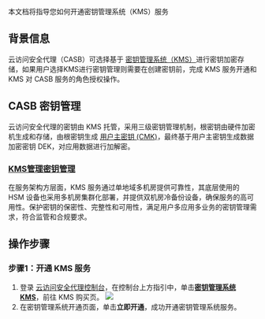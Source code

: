 本文档将指导您如何开通密钥管理系统（KMS）服务
## 背景信息
云访问安全代理（CASB）可选择基于 [密钥管理系统（KMS）](https://cloud.tencent.com/product/kms)进行密钥加密存储，如果用户选择KMS进行密钥管理则需要在创建密钥前，完成 KMS 服务开通和 KMS 对 CASB 服务的角色授权操作。

## CASB 密钥管理
云访问安全代理的密钥由 KMS 托管，采用三级密钥管理机制，根密钥由硬件加密机生成和存储，由根密钥生成 [用户主密钥 (CMK)](https://cloud.tencent.com/document/product/573/38406)，最终基于用户主密钥生成数据加密密钥 DEK，对应用数据进行加解密。
### [KMS管理密钥管理](https://cloud.tencent.com/document/product/573/8873)
在服务架构方层面，KMS 服务通过单地域多机房提供可靠性，其底层使用的 HSM 设备也采用多机房集群化部署，并提供双机房冷备份设备，确保服务的高可用性。保护密钥的保密性、完整性和可用性，满足用户多应用多业务的密钥管理需求，符合监管和合规要求。

## 操作步骤
### 步骤1：开通 KMS 服务
1. 登录 [云访问安全代理控制台](https://console.cloud.tencent.com/casb)，在控制台上方指引中，单击[**密钥管理系统 KMS**](https://buy.cloud.tencent.com/kms)，前往 KMS 购买页。
![](https://main.qcloudimg.com/raw/ff3252134f3e4da6728af0b3470b7489.png)
2. 在密钥管理系统开通页面，单击**立即开通**，成功开通密钥管理系统服务。

